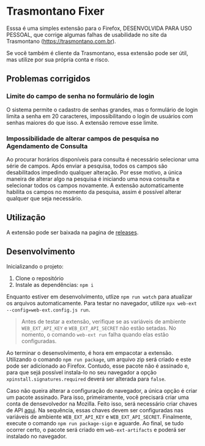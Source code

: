 # Trasmontano Fixer
Esssa é uma simples extensão para o Firefox, DESENVOLVIDA PARA USO PESSOAL, que corrige algumas falhas de usabilidade no site da Trasmontano (https://trasmontano.com.br).

Se você também é cliente da Trasmontano, essa extensão pode ser útil, mas utilize por sua própria conta e risco.

## Problemas corrigidos

### Limite do campo de senha no formulário de login
O sistema permite o cadastro de senhas grandes, mas o formulário de login limita a senha em 20 caracteres, impossibilitando o login de usuários com senhas maiores do que isso. A extensão remove esse limite.

### Impossibilidade de alterar campos de pesquisa no Agendamento de Consulta
Ao procurar horários disponíveis para consulta é necessário selecionar uma série de campos. Após enviar a pesquisa, todos os campos são desabilitados impedindo qualquer alteração. Por esse motivo, a única maneira de alterar algo na pesquisa é iniciando uma nova consulta e selecionar todos os campos novamente. A extensão automaticamente habilita os campos no momento da pesquisa, assim é possível alterar qualquer que seja necessário.

## Utilização

A extensão pode ser baixada na pagina de [releases](https://github.com/davialexandre/trasmontano-fixer/releases).

## Desenvolvimento

Inicializando o projeto:

1. Clone o repositório
2. Instale as dependências: `npm i`

Enquanto estiver em desenvolvimento, utlize `npm run watch` para atualizar os arquivos automaticamente. Para testar no navegador, utilize `npx web-ext --config=web-ext.config.js run`.

> Antes de testar a extensão, verifique se as variáveis de ambiente `WEB_EXT_API_KEY` e `WEB_EXT_API_SECRET` não estão setadas. No nomento, o comando `web-ext run` falha quando elas estão configuradas.

Ao terminar o desenvolvimento, é hora em empacotar a extensão. Utilizando o comando `npm run package`, um arquivo zip será criado e este pode ser adicionado ao Firefox. Contudo, esse pacote não é assinado e, para que sejá possível instala-lo no seu navegador a opção `xpinstall.signatures.required` deverá ser alterada para `false`.

Caso não queira alterar a configuração do navegador, a única opção é criar um pacote assinado. Para isso, primeiramente, você precisará criar uma conta de densevolvedor na Mozilla. Feito isso, será necessário criar chaves de API [aqui](https://addons.mozilla.org/developers/addon/api/key/). Na sequência, essas chaves devem ser configuradas nas variáveis de ambiente `WEB_EXT_API_KEY` e `WEB_EXT_API_SECRET`. Finalmente, execute o comando `npm run package-sign` e aguarde. Ao final, se tudo ocorrer certo, o pacote será criado em `web-ext-artifacts` e poderá ser instalado no navegador.
